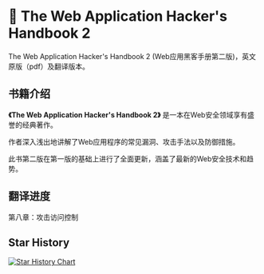# :1st_place_medal: The Web Application Hacker's Handbook 2 

The Web Application Hacker's Handbook 2 (Web应用黑客手册第二版)，英文原版（pdf）及翻译版本。

## 书籍介绍

**《The Web Application Hacker's Handbook 2》** 是一本在Web安全领域享有盛誉的经典著作。

作者深入浅出地讲解了Web应用程序的常见漏洞、攻击手法以及防御措施。

此书第二版在第一版的基础上进行了全面更新，涵盖了最新的Web安全技术和趋势。

## 翻译进度

第八章：攻击访问控制

## Star History

[![Star History Chart](https://api.star-history.com/svg?repos=owl234/The-Web-Application-Hacker-s-Handbook-2&type=Date)](https://star-history.com/#owl234/The-Web-Application-Hacker-s-Handbook-2&Date)
